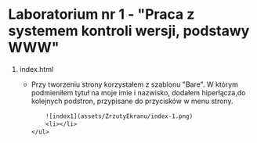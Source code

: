 # Laboratorium nr 1 - "Praca z systemem kontroli wersji, podstawy WWW"
<ol>
    <li>index.html</li>
    <ul>
        <li>Przy tworzeniu strony korzystałem z szablonu "Bare". W którym podmieniłem tytuł na moje imie i nazwisko, dodałem hiperłącza,do kolejnych podstron, przypisane do przycisków w menu strony.</li>

        ![index1](assets/ZrzutyEkranu/index-1.png)
        <li></li>
    </ul>
</ol>